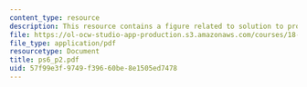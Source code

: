 ```yaml
---
content_type: resource
description: This resource contains a figure related to solution to problem set 6.
file: https://ol-ocw-studio-app-production.s3.amazonaws.com/courses/18-01-single-variable-calculus-fall-2005/57f99e3f9749f39660be8e1505ed7478_ps6_p2.pdf
file_type: application/pdf
resourcetype: Document
title: ps6_p2.pdf
uid: 57f99e3f-9749-f396-60be-8e1505ed7478
---
```


